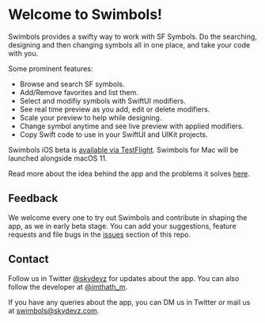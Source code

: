 # Welcome to Swimbols!

Swimbols provides a swifty way to work with SF Symbols. Do the searching, designing and then changing symbols all in one place, and take your code with you.

Some prominent features:
- Browse and search SF symbols.
- Add/Remove favorites and list them.
- Select and modifiy symbols with SwiftUI modifiers.
- See real time preview as you add, edit or delete modifiers.
- Scale your preview to help while designing.
- Change symbol anytime and see live preview with applied modifiers.
- Copy Swift code to use in your SwiftUI and UIKit projects.

Swimbols iOS beta is [available via TestFlight](https://testflight.apple.com/join/cjtpnqtG). Swimbols for Mac will be launched alongside macOS 11. 

Read more about the idea behind the app and the problems it solves [here](https://medium.com/@imthathullah/re-imagining-sf-symbols-into-xcode-c2ebf92550d9?source=friends_link&sk=37af3872b7c89945bc67c9164c830340). 


## Feedback

We welcome every one to try out Swimbols and contribute in shaping the app, as we in early beta stage. You can add your suggestions, feature requests and file bugs in the [issues](https://github.com/imthath-m/Swimbols/issues) section of this repo.  

## Contact

Follow us in Twitter [@skydevz](https://twitter.com/skydevz) for updates about the app. You  can also follow the developer at [@imthath_m](https://twitter.com/imthath_m). 

If you have any queries about the app, you can DM us in Twitter or mail us at swimbols@skydevz.com. 
